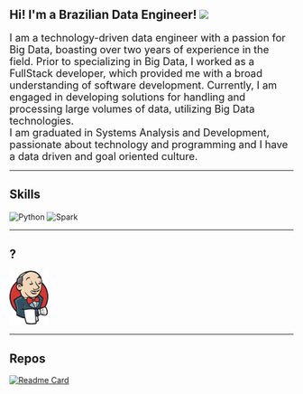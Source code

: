 ## Hi! I'm a Brazilian Data Engineer! <img height="22" src="https://www.countryflags.com/wp-content/uploads/brazil-flag-png-large.png"/>

<font size="+1">I am a technology-driven data engineer with a passion for Big Data, boasting over two years of experience in the field. Prior to specializing in Big Data, I worked as a FullStack developer, which provided me with a broad understanding of software development. Currently, I am engaged in developing solutions for handling and processing large volumes of data, utilizing Big Data technologies.</font><br>
<font size="+1">I am graduated in Systems Analysis and Development, passionate about technology and programming and I have a data driven and goal oriented culture.</font>

---

## Skills
<div style="display: inline_block">
  <img align="center" alt="Python" height="50" src="https://cdn.jsdelivr.net/gh/devicons/devicon/icons/python/python-original-wordmark.svg">
  <img align="center" alt="Spark" height="45" src="https://upload.wikimedia.org/wikipedia/commons/thumb/f/f3/Apache_Spark_logo.svg/1200px-Apache_Spark_logo.svg.png">
</div>

---

## ?
<div>
 <a href = "https://cursos.alura.com.br/certificate/3a11101a-c2e3-41e3-9313-827cae513382" target="_blank"><img alt="Jenkis" height="95" src="attachment/jenkis.png" target="_blank"></a>
<br>
</div>

---

## Repos

[![Readme Card](https://github-readme-stats.vercel.app/api/pin/?username=yurigregorio&repo=AlphaDev-BackEnd)](https://github.com/yurigregorio/AlphaDev)

